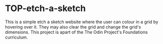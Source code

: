 # TOP-etch-a-sketch

This is a simple etch a sketch website where the user can colour in a grid by hovering over it. They may also clear the grid and change the grid's dimensions. This project is apart of the The Odin Project's Foundations curriculum.